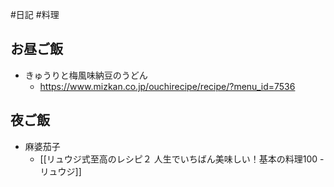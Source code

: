 #日記 #料理 

## お昼ご飯
- きゅうりと梅風味納豆のうどん
	- https://www.mizkan.co.jp/ouchirecipe/recipe/?menu_id=7536

## 夜ご飯
- 麻婆茄子
	- [[リュウジ式至高のレシピ２ 人生でいちばん美味しい！基本の料理100 - リュウジ]]
